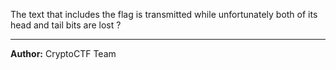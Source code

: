 The text that includes the flag is transmitted while unfortunately both of its head and tail bits are lost ?

---
**Author:** CryptoCTF Team
